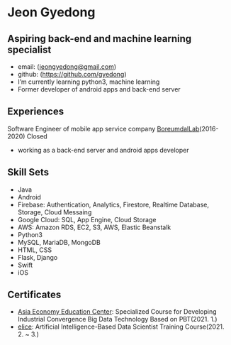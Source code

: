 # Jeon Gyedong

## Aspiring back-end and machine learning specialist

- email: (jeongyedong@gmail.com)
- github: (https://github.com/gyedong)
- I’m currently learning python3, machine learning
- Former developer of android apps and back-end server


## Experiences

Software Engineer of mobile app service company [BoreumdalLab](https://play.google.com/store/apps/dev?id=4668137433251011654)(2016-2020) Closed

- working as a back-end server and android apps developer

## Skill Sets

- Java
- Android
- Firebase: Authentication, Analytics, Firestore, Realtime Database, Storage, Cloud Messaing
- Google Cloud: SQL, App Engine, Cloud Storage
- AWS: Amazon RDS, EC2, S3, AWS, Elastic Beanstalk
- Python3
- MySQL, MariaDB, MongoDB
- HTML, CSS
- Flask, Django
- Swift
- iOS

## Certificates

- [Asia Economy Education Center](https://asia2edu.modoo.at/): Specialized Course for Developing Industrial Convergence Big Data Technology Based on PBT(2021. 1.)
- [elice](https://elice.io): Artificial Intelligence-Based Data Scientist Training Course(2021. 2. ~ 3.)

